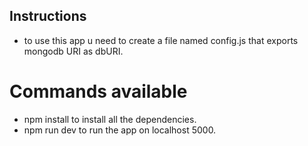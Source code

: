 ## Instructions

- to use this app u need to create a file named config.js that exports mongodb URI as dbURI.

# Commands available

- npm install
  to install all the dependencies.
- npm run dev
  to run the app on localhost 5000.
